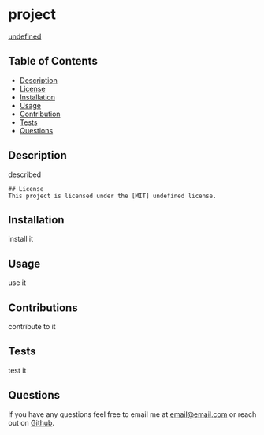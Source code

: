 # project
  [undefined](undefined)

  
  ## Table of Contents
  * [Description](#description)
  * [License](#license)
  * [Installation](#installation)
  * [Usage](#usage)
  * [Contribution](#contribution)
  * [Tests](#tests)
  * [Questions](#questions)
  

  ## Description 
  described

  
    ## License
    This project is licensed under the [MIT] undefined license.
    

  ## Installation
  install it
  
  ## Usage
  use it

  ## Contributions
  contribute to it

  ## Tests
  test it

  ## Questions
  If you have any questions feel free to email me at email@email.com or reach out on [Github](https://github.com/user). 
  
